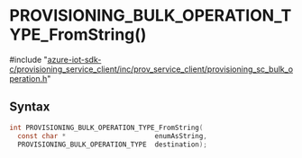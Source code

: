 # PROVISIONING_BULK_OPERATION_TYPE_FromString()

\#include "[azure-iot-sdk-c/provisioning_service_client/inc/prov_service_client/provisioning_sc_bulk_operation.h](../iot-c-ref-provisioning-sc-bulk-operation-h.md)"  

## Syntax

```C
int PROVISIONING_BULK_OPERATION_TYPE_FromString(
  const char *                      enumAsString,
  PROVISIONING_BULK_OPERATION_TYPE  destination);
```

